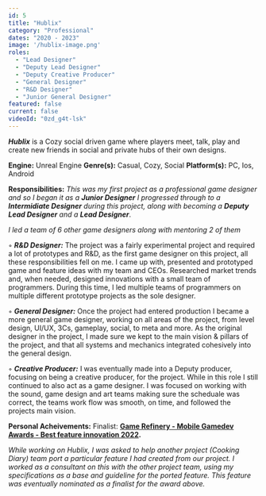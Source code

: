 ```yaml
---
id: 5
title: "Hublix"
category: "Professional"
dates: "2020 - 2023"
image: '/hublix-image.png'
roles: 
  - "Lead Designer"
  - "Deputy Lead Designer"
  - "Deputy Creative Producer"
  - "General Designer"
  - "R&D Designer"
  - "Junior General Designer"
featured: false
current: false
videoId: "0zd_g4t-lsk"
---
```

***Hublix*** is a Cozy social driven game where players meet, talk, play and create new friends in social and private hubs of their own designs.

**Engine:** Unreal Engine
**Genre(s):** Casual, Cozy, Social
**Platform(s):** PC, Ios, Android

**Responsibilities:**
*This was my first project as a professional game designer and so I began it as a* ***Junior Designer*** *I progressed through to a* ***Intermidiate Designer*** *during this project, along with becoming a* ***Deputy Lead Designer*** *and a*  ***Lead Designer***.

*I led a team of 6 other game designers along with mentoring 2 of them*

◦ ***R&D Designer:*** 
The project was a fairly experimental project and required a lot of prototypes and R&D, as the first game designer on this project, all these responsibilities fell on me.
I came up with, presented and prototyped game and feature ideas with my team and CEOs. Researched market trends and, when needed, designed innovations with a small team of programmers.
During this time, I led multiple teams of programmers on multiple different prototype projects as the sole designer.

◦ ***General Designer:*** 
Once the project had entered production I became a more general game designer, working on all areas of the project, from level design, UI/UX, 3Cs, gameplay, social, to meta and more.
As the original designer in the project, I made sure we kept to the main vision & pillars of the project, and that all systems and mechanics integrated cohesively into the general design.

◦ ***Creative Producer:*** 
I was eventually made into a Deputy producer, focusing on being a creative producer, for the project.
While in this role I still continued to also act as a game designer.
I was focused on working with the sound, game design and art teams making sure the scheduale was correct, the teams work flow was smooth, on time, and followed the projects main vision. 

**Personal Acheivements:** 
Finalist: **[Game Refinery - Mobile Gamedev Awards - Best feature innovation 2022](https://www.gamerefinery.com/mobile-gamedev-awards-2022/).**

*While working on Hublix, I was asked to help another project (Cooking Diary) team port a particular feature I had created from our project.* 
*I worked as a consultant on this with the other project team, using my specifications as a base and guideline for the ported feature.* 
*This feature was eventually nominated as a finalist for the award above.*